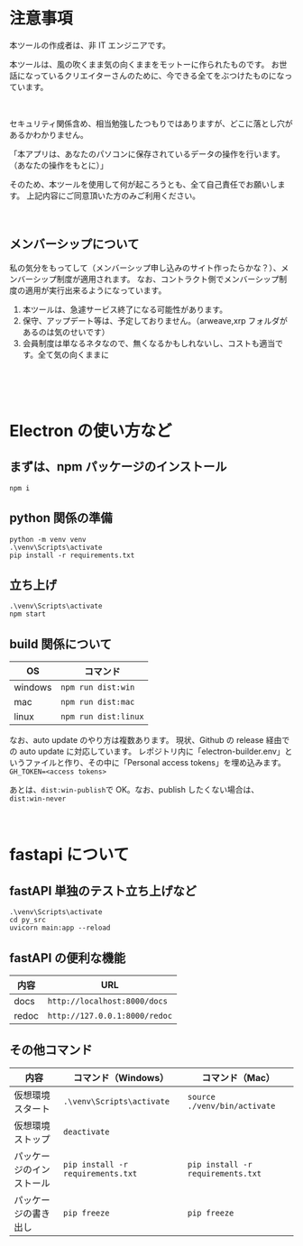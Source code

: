 # 注意事項

本ツールの作成者は、非 IT エンジニアです。

本ツールは、風の吹くまま気の向くままをモットーに作られたものです。
お世話になっているクリエイターさんのために、今できる全てをぶつけたものになっています。

<br>

セキュリティ関係含め、相当勉強したつもりではありますが、どこに落とし穴があるかわかりません。

「本アプリは、あなたのパソコンに保存されているデータの操作を行います。（あなたの操作をもとに）」

そのため、本ツールを使用して何が起ころうとも、全て自己責任でお願いします。
上記内容にご同意頂いた方のみご利用ください。

<br>

## メンバーシップについて

私の気分をもってして（メンバーシップ申し込みのサイト作ったらかな？）、メンバーシップ制度が適用されます。
なお、コントラクト側でメンバーシップ制度の適用が実行出来るようになっています。

1. 本ツールは、急遽サービス終了になる可能性があります。
2. 保守、アップデート等は、予定しておりません。（arweave,xrp フォルダがあるのは気のせいです）
3. 会員制度は単なるネタなので、無くなるかもしれないし、コストも適当です。全て気の向くままに

<br>
<br>
<br>

# Electron の使い方など

## まずは、npm パッケージのインストール

```
npm i
```

## python 関係の準備

```
python -m venv venv
.\venv\Scripts\activate
pip install -r requirements.txt
```

## 立ち上げ

```
.\venv\Scripts\activate
npm start
```

## build 関係について

| OS      | コマンド             |
| ------- | -------------------- |
| windows | `npm run dist:win`   |
| mac     | `npm run dist:mac`   |
| linux   | `npm run dist:linux` |

なお、auto update のやり方は複数あります。
現状、Github の release 経由での auto update に対応しています。
レポジトリ内に「electron-builder.env」というファイルと作り、その中に「Personal access tokens」を埋め込みます。
`GH_TOKEN=<access tokens>`

あとは、`dist:win-publish`で OK。なお、publish したくない場合は、`dist:win-never`

<br>

# fastapi について

## fastAPI 単独のテスト立ち上げなど

```
.\venv\Scripts\activate
cd py_src
uvicorn main:app --reload
```

## fastAPI の便利な機能

| 内容  | URL                           |
| ----- | ----------------------------- |
| docs  | `http://localhost:8000/docs`  |
| redoc | `http://127.0.0.1:8000/redoc` |

## その他コマンド

| 内容                     | コマンド（Windows）               | コマンド（Mac）                   |
| ------------------------ | --------------------------------- | --------------------------------- |
| 仮想環境スタート　       | `.\venv\Scripts\activate`         | `source ./venv/bin/activate`      |
| 仮想環境ストップ         | `deactivate`                      |
| パッケージのインストール | `pip install -r requirements.txt` | `pip install -r requirements.txt` |
| パッケージの書き出し     | `pip freeze`                      | `pip freeze`                      |
